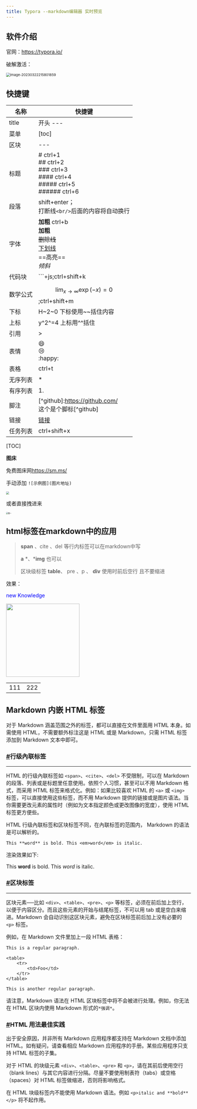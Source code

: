 ```yaml
---
title: Typora --markdown编辑器 实时预览
---
```




## 软件介绍

官网：https://typora.io/

破解激活：

<img src="../../图床/image-20230322215801859.png" alt="image-20230322215801859" style="zoom:67%;" />

## 快捷键

| 名称     | 快捷键                                                       |
| -------- | ------------------------------------------------------------ |
| title    | 开头 ---                                                     |
| 菜单     | [toc]                                                        |
| 区块     | ---                                                          |
| 标题     | # ctrl+1<br/>## ctrl+2<br/>### ctrl+3<br/>#### ctrl+4<br/>##### ctrl+5<br/>###### ctrl+6 |
| 段落     | shift+enter；<br/>打断线`<br/>`后面的内容将自动换行          |
| 字体     | **加粗** ctrl+b<br/>__加粗__<br/>~~删除线~~<br/><u>下划线</u><br/>==高亮==<br/>*倾斜* |
| 代码块   | ```+js;ctrl+shift+k                                          |
| 数学公式 | $$\lim_{x\to\infty}\exp(-x)=0$$ ;ctrl+shift+m                |
| 下标     | H~2~0 下标使用~~括住内容                                     |
| 上标     | y^2^=4 上标用^^括住                                          |
| 引用     | >                                                            |
| 表情     | :smile: <br/>:cry:<br/>:happy:                               |
| 表格     | ctrl+t                                                       |
| 无序列表 | *                                                            |
| 有序列表 | 1.                                                           |
| 脚注     | [^github]:https://github.com/ <br/>这个是个脚标[^github]     |
| 链接     | [链接](www.xxx.com)                                          |
| 任务列表 | ctrl+shift+x                                                 |



[TOC]

**图床**

免费图床网<https://sm.ms/>

手动添加 `![示例图](图片地址)`



<img src="https://s2.loli.net/2022/12/05/9CzIfURb1Dteupq.jpg" style="zoom: 50%;" />

或者直接拽进来

<img src="C:\Users\29439\Pictures\cf4f2844fdbdf40cf38557ea0b9d7f01.jpg" alt="图一" style="zoom:33%;" />



## html标签在markdown中的应用

> **span** 、cite 、del  等行内标签可以在markdown中写
>
> **a** *、***img** 也可以
>
> 区块级标签 **table**、 pre 、p 、 **div**  使用时前后空行 且不要缩进

效果：

<font color="blue">new Knowledge</font>



<div>
    <img src="C:\Users\29439\Pictures\cf4f2844fdbdf40cf38557ea0b9d7f01.jpg" width="200px"/>
</div>



<table>
    <tr>
    <td>111</td>
    <td>222</td>
    </tr>
</table>




## Markdown 内嵌 HTML 标签

对于 Markdown 涵盖范围之外的标签，都可以直接在文件里面用 HTML 本身。如需使用 HTML，不需要额外标注这是 HTML 或是 Markdown，只需 HTML 标签添加到 Markdown 文本中即可。

### [#](https://markdown.com.cn/basic-syntax/htmls.html#行级內联标签)行级內联标签

---

HTML 的行级內联标签如 `<span>`、`<cite>`、`<del>` 不受限制，可以在 Markdown 的段落、列表或是标题里任意使用。依照个人习惯，甚至可以不用 Markdown 格式，而采用 HTML 标签来格式化。例如：如果比较喜欢 HTML 的 `<a>` 或 `<img>` 标签，可以直接使用这些标签，而不用 Markdown 提供的链接或是图片语法。当你需要更改元素的属性时（例如为文本指定颜色或更改图像的宽度），使用 HTML 标签更方便些。

HTML 行级內联标签和区块标签不同，在內联标签的范围内， Markdown 的语法是可以解析的。

```text
This **word** is bold. This <em>word</em> is italic.
```

渲染效果如下:

This **word** is bold. This *word* is italic.

### [#](https://markdown.com.cn/basic-syntax/htmls.html#区块标签)区块标签

---

区块元素──比如 `<div>`、`<table>`、`<pre>`、`<p>` 等标签，必须在前后加上空行，以便于内容区分。而且这些元素的开始与结尾标签，不可以用 tab 或是空白来缩进。Markdown 会自动识别这区块元素，避免在区块标签前后加上没有必要的 `<p>` 标签。

例如，在 Markdown 文件里加上一段 HTML 表格：

```
This is a regular paragraph.

<table>
    <tr>
        <td>Foo</td>
    </tr>
</table>

This is another regular paragraph.
```

请注意，Markdown 语法在 HTML 区块标签中将不会被进行处理。例如，你无法在 HTML 区块内使用 Markdown 形式的`*强调*`。

### [#](https://markdown.com.cn/basic-syntax/htmls.html#html-用法最佳实践)HTML 用法最佳实践

出于安全原因，并非所有 Markdown 应用程序都支持在 Markdown 文档中添加 HTML。如有疑问，请查看相应 Markdown 应用程序的手册。某些应用程序只支持 HTML 标签的子集。

对于 HTML 的块级元素 `<div>`、`<table>`、`<pre>` 和 `<p>`，请在其前后使用空行（blank lines）与其它内容进行分隔。尽量不要使用制表符（tabs）或空格（spaces）对 HTML 标签做缩进，否则将影响格式。

在 HTML 块级标签内不能使用 Markdown 语法。例如 `<p>italic and **bold**</p>` 将不起作用。
